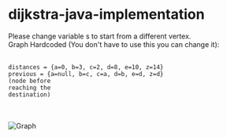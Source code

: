 # dijkstra-java-implementation
Please change variable s to start from a different vertex. <br>
Graph Hardcoded (You don't have to use this you can change it): <br> <br>
```
distances = {a=0, b=3, c=2, d=8, e=10, z=14}
previous = {a=null, b=c, c=a, d=b, e=d, z=d}
(node before
reaching the
destination)
```
<br> <br>
![Graph](https://github.com/alperkaya0/djikstra-java-implementation/blob/main/Dijkstra-Algorithm.png)
